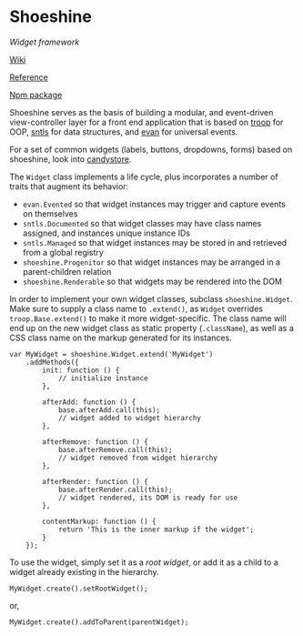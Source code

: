 Shoeshine
=========

*Widget framework*

[Wiki](https://github.com/danstocker/shoeshine/wiki)

[Reference](http://danstocker.github.io/shoeshine)

[Npm package](https://www.npmjs.com/package/shoeshine)

Shoeshine serves as the basis of building a modular, and event-driven view-controller layer for a front end application that is based on [troop](https://github.com/production-minds/troop) for OOP, [sntls](https://github.com/danstocker/sntls) for data structures, and [evan](https://github.com/danstocker/evan) for universal events.

For a set of common widgets (labels, buttons, dropdowns, forms) based on shoeshine, look into [candystore](https://github.com/danstocker/candystore).

The `Widget` class implements a life cycle, plus incorporates a number of traits that augment its behavior:

- `evan.Evented` so that widget instances may trigger and capture events on themselves
- `sntls.Documented` so that widget classes may have class names assigned, and instances unique instance IDs
- `sntls.Managed` so that widget instances may be stored in and retrieved from a global registry
- `shoeshine.Progenitor` so that widget instances may be arranged in a parent-children relation
- `shoeshine.Renderable` so that widgets may be rendered into the DOM

In order to implement your own widget classes, subclass `shoeshine.Widget`. Make sure to supply a class name to `.extend()`, as `Widget` overrides `troop.Base.extend()` to make it more widget-specific. The class name will end up on the new widget class as static property (`.className`), as well as a CSS class name on the markup generated for its instances.

    var MyWidget = shoeshine.Widget.extend('MyWidget')
        .addMethods({
            init: function () {
                // initialize instance
            },

            afterAdd: function () {
                base.afterAdd.call(this);
                // widget added to widget hierarchy
            },

            afterRemove: function () {
                base.afterRemove.call(this);
                // widget removed from widget hierarchy
            },

            afterRender: function () {
                base.afterRender.call(this);
                // widget rendered, its DOM is ready for use
            },

            contentMarkup: function () {
                return 'This is the inner markup if the widget';
            }
        });

To use the widget, simply set it as a *root widget*, or add it as a child to a widget already existing in the hierarchy.

    MyWidget.create().setRootWidget();

or,

    MyWidget.create().addToParent(parentWidget);
